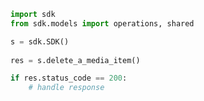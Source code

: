 <!-- Start SDK Example Usage -->
```python
import sdk
from sdk.models import operations, shared

s = sdk.SDK()
    
res = s.delete_a_media_item()

if res.status_code == 200:
    # handle response
```
<!-- End SDK Example Usage -->